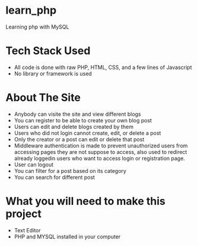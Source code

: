 # learn_php

Learning php with MySQL

# Tech Stack Used

- All code is done with raw PHP, HTML, CSS, and a few lines of Javascript
- No library or framework is used

# About The Site

- Anybody can visite the site and view different blogs
- You can register to be able to create your own blog post
- Users can edit and delete blogs created by them
- Users who did not login cannot create, edit, or delete a post
- Only the creator or a post can edit or delete that post
- Middleware authentication is made to prevent unauthorized users from accessing pages they are not suppose to access, also used to redirect already loggedin users who want to access login or registration page.
- User can logout
- You can filter for a post based on its category
- You can search for different post

# What you will need to make this project

- Text Editor
- PHP and MYSQL installed in your computer

